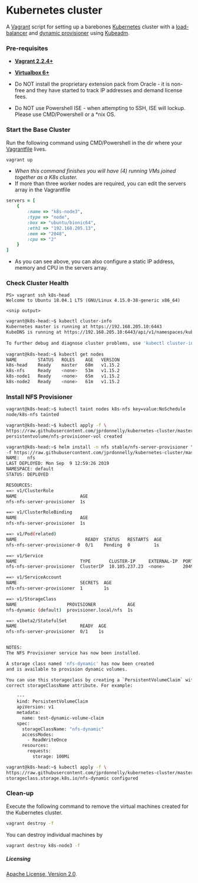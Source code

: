 # Kubernetes cluster
A [Vagrant](https://www.vagrantup.com/) script for setting up a barebones [Kubernetes](https://kubernetes.io/) cluster with a [load-balancer](https://metallb.universe.tf) and [dynamic provisioner](https://github.com/kubernetes-incubator/external-storage/tree/master/nfs) using [Kubeadm](https://kubernetes.io/docs/reference/setup-tools/kubeadm/kubeadm/).

### Pre-requisites

 * **[Vagrant 2.2.4+](https://www.vagrantup.com)**
 * **[Virtualbox 6+](https://www.virtualbox.org)**
 
 * Do NOT install the proprietary extension pack from Oracle - it is non-free and they have started to track IP addresses and demand license fees.
 
 * Do NOT use Powershell ISE - when attempting to SSH, ISE will lockup.  Please use CMD/Powershell or a *nix OS.

### Start the Base Cluster

Run the following command using CMD/Powershell in the dir where your [Vagrantfile](https://github.com/jprdonnelly/kubernetes-cluster/blob/master/Vagrantfile "Vagrantfile") lives.

```bash
vagrant up
```

* *When this command finishes you will have (4) running VMs joined together as a K8s cluster.*
* If more than three worker nodes are required, you can edit the servers array in the Vagrantfile

```ruby
servers = [
    {
        :name => "k8s-node3",
        :type => "node",
        :box => "ubuntu/bionic64",
        :eth1 => "192.168.205.13",
        :mem => "2048",
        :cpu => "2"
    }
]
 ```
 
* As you can see above, you can also configure a static IP address, memory and CPU in the servers array. 

### Check Cluster Health

```pwsh
PS> vagrant ssh k8s-head
Welcome to Ubuntu 18.04.1 LTS (GNU/Linux 4.15.0-38-generic x86_64)
 
<snip output>
```

```bash
vagrant@k8s-head:~$ kubectl cluster-info
Kubernetes master is running at https://192.168.205.10:6443
KubeDNS is running at https://192.168.205.10:6443/api/v1/namespaces/kube-system/services/kube-dns:dns/proxy
 
To further debug and diagnose cluster problems, use 'kubectl cluster-info dump'.
 
vagrant@k8s-head:~$ kubectl get nodes
NAME        STATUS   ROLES    AGE   VERSION
k8s-head    Ready    master   68m   v1.15.2
k8s-nfs     Ready    <none>   53m   v1.15.2
k8s-node1   Ready    <none>   65m   v1.15.2
k8s-node2   Ready    <none>   61m   v1.15.2
```
### Install NFS Provisioner

```bash
vagrant@k8s-head:~$ kubectl taint nodes k8s-nfs key=value:NoSchedule
node/k8s-nfs tainted
```

```bash
vagrant@k8s-head:~$ kubectl apply -f \
https://raw.githubusercontent.com/jprdonnelly/kubernetes-cluster/master/nfs-provisioner/nfs-helm-pvc.yaml
persistentvolume/nfs-provisioner-vol created
```

```bash
vagrant@k8s-head:~$ helm install -n nfs stable/nfs-server-provisioner \
-f https://raw.githubusercontent.com/jprdonnelly/kubernetes-cluster/master/nfs-provisioner/nfs-helm-values.yaml
NAME:   nfs
LAST DEPLOYED: Mon Sep  9 12:59:26 2019
NAMESPACE: default
STATUS: DEPLOYED

RESOURCES:
==> v1/ClusterRole
NAME                        AGE
nfs-nfs-server-provisioner  1s

==> v1/ClusterRoleBinding
NAME                        AGE
nfs-nfs-server-provisioner  1s

==> v1/Pod(related)
NAME                          READY  STATUS   RESTARTS  AGE
nfs-nfs-server-provisioner-0  0/1    Pending  0         1s

==> v1/Service
NAME                        TYPE       CLUSTER-IP     EXTERNAL-IP  PORT(S)                                 AGE
nfs-nfs-server-provisioner  ClusterIP  10.105.237.23  <none>       2049/TCP,20048/TCP,51413/TCP,51413/UDP  1s

==> v1/ServiceAccount
NAME                        SECRETS  AGE
nfs-nfs-server-provisioner  1        1s

==> v1/StorageClass
NAME                   PROVISIONER            AGE
nfs-dynamic (default)  provisioner.local/nfs  1s

==> v1beta2/StatefulSet
NAME                        READY  AGE
nfs-nfs-server-provisioner  0/1    1s


NOTES:
The NFS Provisioner service has now been installed.

A storage class named 'nfs-dynamic' has now been created
and is available to provision dynamic volumes.

You can use this storageclass by creating a `PersistentVolumeClaim` with the
correct storageClassName attribute. For example:

    ---
    kind: PersistentVolumeClaim
    apiVersion: v1
    metadata:
      name: test-dynamic-volume-claim
    spec:
      storageClassName: "nfs-dynamic"
      accessModes:
        - ReadWriteOnce
      resources:
        requests:
          storage: 100Mi
```

```bash
vagrant@k8s-head:~$ kubectl apply -f \
https://raw.githubusercontent.com/jprdonnelly/kubernetes-cluster/master/nfs-provisioner/nfs-class.yaml
storageclass.storage.k8s.io/nfs-dynamic configured
```

### Clean-up

Execute the following command to remove the virtual machines created for the Kubernetes cluster.

```bash
vagrant destroy -f
```

You can destroy individual machines by 

```bash
vagrant destroy k8s-node3 -f
```

##### Licensing

[Apache License, Version 2.0](http://opensource.org/licenses/Apache-2.0).
